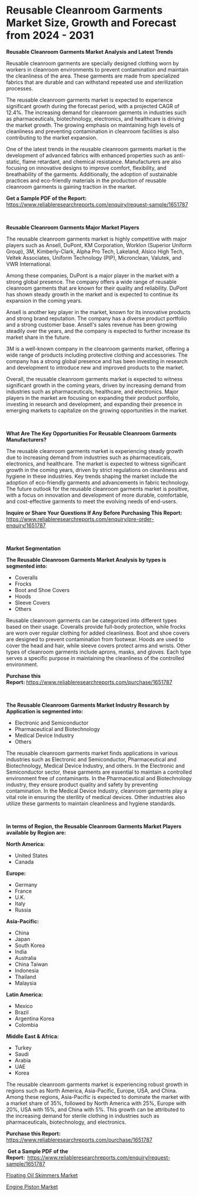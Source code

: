 <p><h1>Reusable Cleanroom Garments Market Size, Growth and Forecast from 2024 - 2031</h1></p><p><strong>Reusable Cleanroom Garments Market Analysis and Latest Trends</strong></p>
<p><p>Reusable cleanroom garments are specially designed clothing worn by workers in cleanroom environments to prevent contamination and maintain the cleanliness of the area. These garments are made from specialized fabrics that are durable and can withstand repeated use and sterilization processes.</p><p>The reusable cleanroom garments market is expected to experience significant growth during the forecast period, with a projected CAGR of 12.4%. The increasing demand for cleanroom garments in industries such as pharmaceuticals, biotechnology, electronics, and healthcare is driving the market growth. The growing emphasis on maintaining high levels of cleanliness and preventing contamination in cleanroom facilities is also contributing to the market expansion.</p><p>One of the latest trends in the reusable cleanroom garments market is the development of advanced fabrics with enhanced properties such as anti-static, flame retardant, and chemical resistance. Manufacturers are also focusing on innovative designs to improve comfort, flexibility, and breathability of the garments. Additionally, the adoption of sustainable practices and eco-friendly materials in the production of reusable cleanroom garments is gaining traction in the market.</p></p>
<p><strong>Get a Sample PDF of the Report:&nbsp;</strong> <a href="https://www.reliableresearchreports.com/enquiry/request-sample/1651787">https://www.reliableresearchreports.com/enquiry/request-sample/1651787</a></p>
<p>&nbsp;</p>
<p><strong>Reusable Cleanroom Garments Major Market Players</strong></p>
<p><p>The reusable cleanroom garments market is highly competitive with major players such as Ansell, DuPont, KM Corporation, Worklon (Superior Uniform Group), 3M, Kimberly-Clark, Alpha Pro Tech, Lakeland, Alsico High Tech, Veltek Associates, Uniform Technology (PIP), Micronclean, Valutek, and VWR International. </p><p>Among these companies, DuPont is a major player in the market with a strong global presence. The company offers a wide range of reusable cleanroom garments that are known for their quality and reliability. DuPont has shown steady growth in the market and is expected to continue its expansion in the coming years.</p><p>Ansell is another key player in the market, known for its innovative products and strong brand reputation. The company has a diverse product portfolio and a strong customer base. Ansell's sales revenue has been growing steadily over the years, and the company is expected to further increase its market share in the future.</p><p>3M is a well-known company in the cleanroom garments market, offering a wide range of products including protective clothing and accessories. The company has a strong global presence and has been investing in research and development to introduce new and improved products to the market.</p><p>Overall, the reusable cleanroom garments market is expected to witness significant growth in the coming years, driven by increasing demand from industries such as pharmaceuticals, healthcare, and electronics. Major players in the market are focusing on expanding their product portfolio, investing in research and development, and expanding their presence in emerging markets to capitalize on the growing opportunities in the market.</p></p>
<p>&nbsp;</p>
<p><strong>What Are The Key Opportunities For Reusable Cleanroom Garments Manufacturers?</strong></p>
<p><p>The reusable cleanroom garments market is experiencing steady growth due to increasing demand from industries such as pharmaceuticals, electronics, and healthcare. The market is expected to witness significant growth in the coming years, driven by strict regulations on cleanliness and hygiene in these industries. Key trends shaping the market include the adoption of eco-friendly garments and advancements in fabric technology. The future outlook for the reusable cleanroom garments market is positive, with a focus on innovation and development of more durable, comfortable, and cost-effective garments to meet the evolving needs of end-users.</p></p>
<p><strong>Inquire or Share Your Questions If Any Before Purchasing This Report:</strong> <a href="https://www.reliableresearchreports.com/enquiry/pre-order-enquiry/1651787">https://www.reliableresearchreports.com/enquiry/pre-order-enquiry/1651787</a></p>
<p>&nbsp;</p>
<p><strong>Market Segmentation</strong></p>
<p><strong>The Reusable Cleanroom Garments Market Analysis by types is segmented into:</strong></p>
<p><ul><li>Coveralls</li><li>Frocks</li><li>Boot and Shoe Covers</li><li>Hoods</li><li>Sleeve Covers</li><li>Others</li></ul></p>
<p><p>Reusable cleanroom garments can be categorized into different types based on their usage. Coveralls provide full-body protection, while frocks are worn over regular clothing for added cleanliness. Boot and shoe covers are designed to prevent contamination from footwear. Hoods are used to cover the head and hair, while sleeve covers protect arms and wrists. Other types of cleanroom garments include aprons, masks, and gloves. Each type serves a specific purpose in maintaining the cleanliness of the controlled environment.</p></p>
<p><strong>Purchase this Report:&nbsp;</strong><a href="https://www.reliableresearchreports.com/purchase/1651787">https://www.reliableresearchreports.com/purchase/1651787</a></p>
<p>&nbsp;</p>
<p><strong>The Reusable Cleanroom Garments Market Industry Research by Application is segmented into:</strong></p>
<p><ul><li>Electronic and Semiconductor</li><li>Pharmaceutical and Biotechnology</li><li>Medical Device Industry</li><li>Others</li></ul></p>
<p><p>The reusable cleanroom garments market finds applications in various industries such as Electronic and Semiconductor, Pharmaceutical and Biotechnology, Medical Device Industry, and others. In the Electronic and Semiconductor sector, these garments are essential to maintain a controlled environment free of contaminants. In the Pharmaceutical and Biotechnology industry, they ensure product quality and safety by preventing contamination. In the Medical Device Industry, cleanroom garments play a vital role in ensuring the sterility of medical devices. Other industries also utilize these garments to maintain cleanliness and hygiene standards.</p></p>
<p>&nbsp;</p>
<p><strong>In terms of Region, the Reusable Cleanroom Garments Market Players available by Region are:</strong></p>
<p>
    <p> <strong> North America: </strong>
        <ul>
            <li>United States</li>
            <li>Canada</li>
        </ul>
        </p> 
    <p> <strong> Europe: </strong>
        <ul>
            <li>Germany</li>
            <li>France</li>
            <li>U.K.</li>
            <li>Italy</li>
            <li>Russia</li>
        </ul>
        </p> 
    <p> <strong> Asia-Pacific: </strong>
        <ul>
            <li>China</li>
            <li>Japan</li>
            <li>South Korea</li>
            <li>India</li>
            <li>Australia</li>
            <li>China Taiwan</li>
            <li>Indonesia</li>
            <li>Thailand</li>
            <li>Malaysia</li>
        </ul>
        </p> 
    <p> <strong> Latin America: </strong>
        <ul>
            <li>Mexico</li>
            <li>Brazil</li>
            <li>Argentina Korea</li>
            <li>Colombia</li>
        </ul>
        </p> 
    <p> <strong> Middle East & Africa: </strong>
        <ul>
            <li>Turkey</li>
            <li>Saudi</li>
            <li>Arabia</li>
            <li>UAE</li>
            <li>Korea</li>
        </ul>
    </p>
    </p>
<p><p>The reusable cleanroom garments market is experiencing robust growth in regions such as North America, Asia-Pacific, Europe, USA, and China. Among these regions, Asia-Pacific is expected to dominate the market with a market share of 35%, followed by North America with 25%, Europe with 20%, USA with 15%, and China with 5%. This growth can be attributed to the increasing demand for sterile clothing in industries such as pharmaceuticals, biotechnology, and electronics.</p></p>
<p><strong>Purchase this Report: </strong><a href="https://www.reliableresearchreports.com/purchase/1651787">https://www.reliableresearchreports.com/purchase/1651787</a></p>
<p>&nbsp;<strong>Get a Sample PDF of the Report:&nbsp;&nbsp;</strong><a href="https://www.reliableresearchreports.com/enquiry/request-sample/1651787">https://www.reliableresearchreports.com/enquiry/request-sample/1651787</a></p>
<p><strong></strong></p>
<p><p><a href="https://view.publitas.com/reportprime-1/floating-oil-skimmers-market-furnish-information-about-market-size-market-share-market-dynamics-and-projections-spanning-from-2024-to-2031/">Floating Oil Skimmers Market</a></p><p><a href="https://faithful-glue-af3.notion.site/Engine-Piston-Market-Size-Share-Trends-Analysis-Report-By-Application-Regional-Outlook-Competit-1bb52e10acbf498ea4be8242a1f3e097">Engine Piston Market</a></p></p>